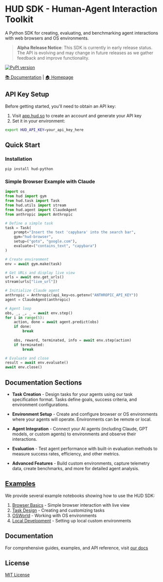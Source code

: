 # HUD SDK - Human-Agent Interaction Toolkit

A Python SDK for creating, evaluating, and benchmarking agent interactions with web browsers and OS environments.

> **Alpha Release Notice**: This SDK is currently in early release status. The API is evolving and may change in future releases as we gather feedback and improve functionality.

[![PyPI version](https://img.shields.io/pypi/v/hud-python)](https://pypi.org/project/hud-python/)

[📚 Documentation](https://documentation.hud.so) | [🏠 Homepage](https://hud.so)

## API Key Setup

Before getting started, you'll need to obtain an API key:

1. Visit [app.hud.so](https://app.hud.so) to create an account and generate your API key
2. Set it in your environment:

```bash
export HUD_API_KEY=your_api_key_here
```

## Quick Start

### Installation

```bash
pip install hud-python
```

### Simple Browser Example with Claude

```python
import os
from hud import gym
from hud.task import Task
from hud.utils import stream
from hud.agent import ClaudeAgent
from anthropic import Anthropic

# Define a simple task
task = Task(
    prompt="Insert the text 'capybara' into the search bar",
    gym="hud-browser",
    setup=("goto", "google.com"),
    evaluate=("contains_text", "capybara")
)

# Create environment
env = await gym.make(task)

# Get URLs and display live view
urls = await env.get_urls()
stream(urls["live_url"])

# Initialize Claude agent
anthropic = Anthropic(api_key=os.getenv("ANTHROPIC_API_KEY"))
agent = ClaudeAgent(anthropic)

# Agent loop
obs, _, _, _ = await env.step()
for i in range(5):
    action, done = await agent.predict(obs)
    if done:
        break
    
    obs, reward, terminated, info = await env.step(action)
    if terminated:
        break

# Evaluate and close
result = await env.evaluate()
await env.close()
```

## Documentation Sections

- **Task Creation** - Design tasks for your agents using our task specification format. Tasks define goals, success criteria, and environment configurations.

- **Environment Setup** - Create and configure browser or OS environments where your agents will operate. Environments can be remote or local.

- **Agent Integration** - Connect your AI agents (including Claude, GPT models, or custom agents) to environments and observe their interactions.

- **Evaluation** - Test agent performance with built-in evaluation methods to measure success rates, efficiency, and other metrics.

- **Advanced Features** - Build custom environments, capture telemetry data, create benchmarks, and more for detailed agent analysis.

## [Examples](examples/)

We provide several example notebooks showing how to use the HUD SDK:

1. [Browser Basics](examples/browser_use.ipynb) - Simple browser interaction with live view
2. [Task Design](examples/tasks.ipynb) - Creating and customizing tasks
3. [OSWorld](examples/osworld.ipynb) - Working with OS environments
4. [Local Development](examples/local.ipynb) - Setting up local custom environments

## Documentation

For comprehensive guides, examples, and API reference, visit [our docs](https://docs.hud.so/introduction)

## License

[MIT License](LICENSE)
